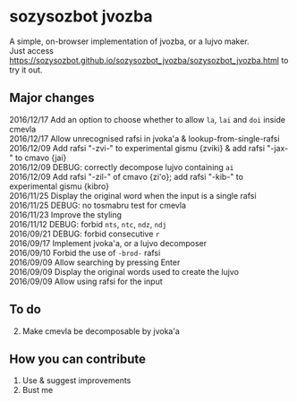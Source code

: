 # sozysozbot jvozba

A simple, on-browser implementation of jvozba, or a lujvo maker.  
Just access https://sozysozbot.github.io/sozysozbot_jvozba/sozysozbot_jvozba.html to try it out.  


## Major changes
2016/12/17 Add an option to choose whether to allow `la`, `lai` and `doi` inside cmevla  
2016/12/17 Allow unrecognised rafsi in jvoka'a & lookup-from-single-rafsi  
2016/12/09 Add rafsi "-zvi-" to experimental gismu {zviki} & add rafsi "-jax-" to cmavo {jai}  
2016/12/09 DEBUG: correctly decompose lujvo containing `ai`   
2016/12/09 Add rafsi "-zil-" of cmavo {zi'o}; add rafsi "-kib-" to experimental gismu {kibro}   
2016/11/25 Display the original word when the input is a single rafsi    
2016/11/25 DEBUG: no tosmabru test for cmevla  
2016/11/23 Improve the styling  
2016/11/12 DEBUG: forbid `nts`, `ntc`, `ndz`, `ndj`  
2016/09/21 DEBUG: forbid consecutive `r`  
2016/09/17 Implement jvoka'a, or a lujvo decomposer  
2016/09/10 Forbid the use of `-brod-` rafsi  
2016/09/09 Allow searching by pressing Enter  
2016/09/09 Display the original words used to create the lujvo  
2016/09/09 Allow using rafsi for the input  

## To do
2. Make cmevla be decomposable by jvoka'a  

## How you can contribute
1. Use & suggest improvements
2. Bust me
